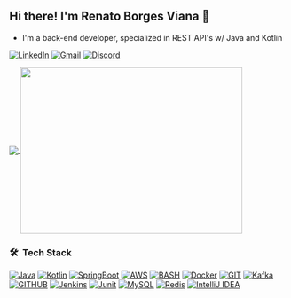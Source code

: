## Hi there! I'm Renato Borges Viana 👋

- I'm a back-end developer, specialized in REST API's w/ Java and Kotlin

[![LinkedIn](https://img.shields.io/badge/LinkedIn-0077B5?style=for-the-badge&logo=linkedin&logoColor=white)](https://linkedin.com/in/renato-borges-viana)
[![Gmail](https://img.shields.io/badge/Gmail-D14836?style=for-the-badge&logo=gmail&logoColor=white)](mailto:renatoviana30@gmail.com)
[![Discord](https://img.shields.io/badge/Discord-7289DA?style=for-the-badge&logo=discord&logoColor=white)](https://discord.gg/V64mW5BEVA)

<a href="https://github.com/renato-viana">
  <img align="center" src="https://github-readme-stats.vercel.app/api?username=renato-viana&show_icons=true&theme=tokyonight" />
</a>

<a href="https://github.com/renato-viana">
  <img align="center" width="400" height="300" src="https://github-readme-stats.vercel.app/api/top-langs/?username=renato-viana&theme=tokyonight&layout=compact&langs_count=6)](https://github.com/renato-viana/github-readme-stats" />
</a>

### 🛠 &nbsp;Tech Stack

[![Java](https://img.shields.io/badge/Java-ED8B00?style=for-the-badge&logo=java&logoColor=white)](https://docs.oracle.com/en/java/)
[![Kotlin](https://img.shields.io/badge/Kotlin-0095D5?&style=for-the-badge&logo=kotlin&logoColor=white)](https://kotlinlang.org/docs/home.html)
[![SpringBoot](https://img.shields.io/badge/Spring_Boot-F2F4F9?style=for-the-badge&logo=spring-boot)](https://docs.spring.io/spring-boot/docs/current/reference/htmlsingle/)
[![AWS](https://img.shields.io/badge/AWS%20-%23FF9900.svg?&style=for-the-badge&logo=amazon-aws&logoColor=white)]()
[![BASH](https://img.shields.io/badge/GNU%20Bash-4EAA25?style=for-the-badge&logo=GNU%20Bash&logoColor=white)]()
[![Docker](https://img.shields.io/badge/Docker-2CA5E0?style=for-the-badge&logo=docker&logoColor=white)]()
[![GIT](https://img.shields.io/badge/GIT-E44C30?style=for-the-badge&logo=git&logoColor=white)]()
[![Kafka](https://img.shields.io/badge/Kafka-white.svg?&style=for-the-badge&logo=Apache%20Kafka&logoColor=black)]()
[![GITHUB](https://img.shields.io/badge/GitHub-100000?style=for-the-badge&logo=github&logoColor=white)]()
[![Jenkins](https://img.shields.io/badge/Jenkins-D24939?style=for-the-badge&logo=Jenkins&logoColor=white)]()
[![Junit](https://img.shields.io/badge/Junit5-25A162?style=for-the-badge&logo=junit5&logoColor=white)]()
[![MySQL](https://img.shields.io/badge/MySQL-005C84?style=for-the-badge&logo=mysql&logoColor=white)]()
[![Redis](https://img.shields.io/badge/redis-%23DD0031.svg?&style=for-the-badge&logo=redis&logoColor=white)]()
[![IntelliJ IDEA](https://img.shields.io/badge/IntelliJ_IDEA-000000.svg?style=for-the-badge&logo=intellij-idea&logoColor=white)]()
